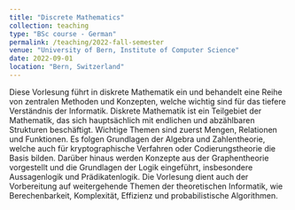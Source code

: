 ```yaml
---
title: "Discrete Mathematics"
collection: teaching
type: "BSc course - German"
permalink: /teaching/2022-fall-semester
venue: "University of Bern, Institute of Computer Science"
date: 2022-09-01
location: "Bern, Switzerland"
---
```


Diese Vorlesung führt in diskrete Mathematik ein und behandelt eine Reihe von zentralen Methoden und Konzepten, welche wichtig sind für das tiefere Verständnis der Informatik. Diskrete Mathematik ist ein Teilgebiet der Mathematik, das sich hauptsächlich mit endlichen und abzählbaren Strukturen beschäftigt. Wichtige Themen sind zuerst Mengen, Relationen und Funktionen. Es folgen Grundlagen der Algebra und Zahlentheorie, welche auch für kryptographische Verfahren oder Codierungstheorie die Basis bilden. Darüber hinaus werden Konzepte aus der Graphentheorie vorgestellt und die Grundlagen der Logik eingeführt, insbesondere Aussagenlogik und Prädikatenlogik. Die Vorlesung dient auch der Vorbereitung auf weitergehende Themen der theoretischen Informatik, wie Berechenbarkeit, Komplexität, Effizienz und probabilistische Algorithmen.